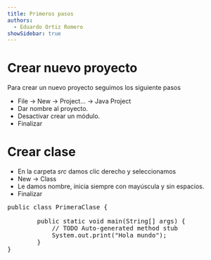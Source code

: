 ```yaml
---
title: Primeros pasos
authors:
  - Eduardo Ortiz Romero
showSidebar: true
---
```

# Crear nuevo proyecto
Para crear un nuevo proyecto seguimos los siguiente pasos
* File -> New -> Project... -> Java Project
* Dar nombre al proyecto.
* Desactivar crear un módulo.
* Finalizar

# Crear clase
* En la carpeta *src* damos clic derecho y seleccionamos
* New -> Class
* Le damos nombre, inicia siempre con mayúscula y sin espacios.
* Finalizar

<pre>
public class PrimeraClase {

		public static void main(String[] args) {
			// TODO Auto-generated method stub
			System.out.print("Hola mundo");
		}
}
</pre>

